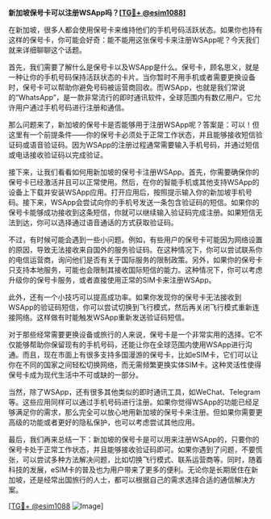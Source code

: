 **新加坡保号卡可以注册WSApp吗？[[TG💪+ @esim1088](https://t.me/s/esim1088)]**

在新加坡，很多人都会使用保号卡来维持他们的手机号码活跃状态。如果你也持有这样的保号卡，你可能会好奇：能不能用这张保号卡来注册WSApp呢？今天我们就来详细聊聊这个话题。

首先，我们需要了解什么是保号卡以及WSApp是什么。保号卡，顾名思义，就是一种让你的手机号码保持活跃状态的卡片。当你暂时不用手机或者需要更换设备时，保号卡可以帮助你避免号码被运营商回收。而WSApp，也就是我们常说的“WhatsApp”，是一款非常流行的即时通讯软件，全球范围内有数亿用户。它允许用户通过手机号码进行注册和通信。

那么问题来了，新加坡的保号卡是否能够用于注册WSApp呢？答案是：可以！但这里有一个前提条件——你的保号卡必须处于正常工作状态，并且能够接收短信验证码或语音验证码。因为WSApp的注册过程通常需要输入手机号码，并通过短信或电话接收验证码以完成验证。

接下来，让我们看看如何用新加坡的保号卡注册WSApp。首先，你需要确保你的保号卡已经激活并且可以正常使用。然后，在你的智能手机或其他支持WSApp的设备上下载并安装WSApp应用。打开应用后，按照提示输入你的新加坡手机号码。接下来，WSApp会尝试向你的手机号发送一条包含验证码的短信。如果你的保号卡能够成功接收到这条短信，你就可以继续输入验证码完成注册。如果短信无法到达，你可以选择通过语音通话的方式获取验证码。

不过，有时候可能会遇到一些小问题。例如，有些用户的保号卡可能因为网络设置的原因，导致无法接收来自国外的服务验证码。在这种情况下，你可以尝试联系你的电信运营商，询问他们是否有关于国际服务的限制政策。另外，如果你的保号卡只支持本地服务，可能也会限制其接收国际短信的能力。这种情况下，你可以考虑升级你的保号卡服务，或者直接使用正常的SIM卡来注册WSApp。

此外，还有一个小技巧可以提高成功率。如果你发现你的保号卡无法接收到WSApp的验证码短信，你可以尝试切换到飞行模式，然后再关闭飞行模式重新连接网络。这样做有时能触发WSApp重新发送验证码短信。

对于那些经常需要更换设备或旅行的人来说，保号卡是一个非常实用的选择。它不仅能够帮助你保留现有的手机号码，还能让你在全球范围内使用WSApp进行沟通。而且，现在市面上有很多支持多国漫游的保号卡，比如eSIM卡，它们可以让你在不同的国家之间轻松切换网络，而无需频繁更换实体SIM卡。这种灵活性使得保号卡成为现代生活中不可或缺的一部分。

当然，除了WSApp，还有很多其他类似的即时通讯工具，如WeChat、Telegram等。这些应用同样可以通过手机号码进行注册。如果你觉得WSApp的功能已经足够满足你的需求，那么完全可以放心地用新加坡的保号卡来注册。但如果你需要更高级的功能或者更好的隐私保护，也可以考虑尝试其他应用。

最后，我们再来总结一下：新加坡的保号卡是可以用来注册WSApp的，只要你的保号卡处于正常工作状态，并且能够接收验证码即可。如果你遇到了问题，不要慌张，可以尝试多种方法解决问题，比如切换飞行模式、联系运营商等。同时，随着科技的发展，eSIM卡的普及也为用户带来了更多的便利。无论你是长期居住在新加坡，还是经常出国旅行的人士，都可以根据自己的需求选择合适的通信解决方案。

[[TG💪+ @esim1088](https://t.me/s/esim1088) ![Image](https://i.postimg.cc/4NQfJmqS/Snipaste-2025-05-13-00-14-12.png)]